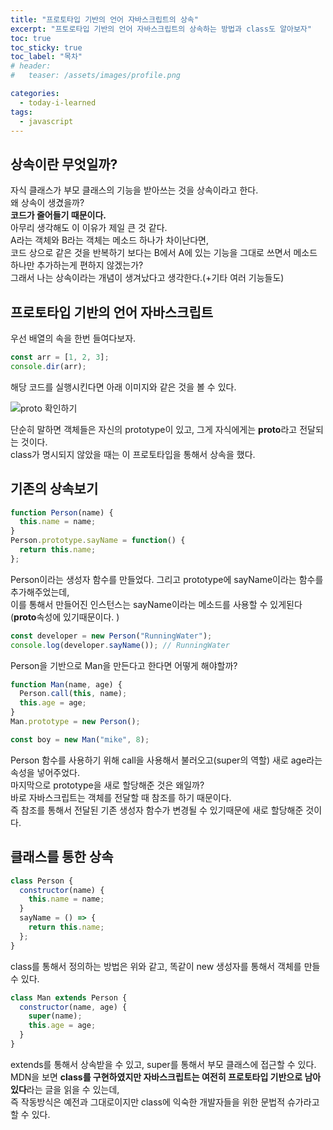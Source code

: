 ```yaml
---
title: "프로토타입 기반의 언어 자바스크립트의 상속"
excerpt: "프토로타입 기반의 언어 자바스크립트의 상속하는 방법과 class도 알아보자"
toc: true
toc_sticky: true
toc_label: "목차"
# header:
#   teaser: /assets/images/profile.png

categories:
  - today-i-learned
tags:
  - javascript
---
```


## 상속이란 무엇일까?

자식 클래스가 부모 클래스의 기능을 받아쓰는 것을 상속이라고 한다.  
왜 상속이 생겼을까?  
**코드가 줄어들기 때문이다.**  
아무리 생각해도 이 이유가 제일 큰 것 같다.  
A라는 객체와 B라는 객체는 메소드 하나가 차이난다면,  
코드 상으로 같은 것을 반복하기 보다는 B에서 A에 있는 기능을 그대로 쓰면서 메소드 하나만 추가하는게 편하지 않겠는가?  
그래서 나는 상속이라는 개념이 생겨났다고 생각한다.(+기타 여러 기능들도)

## 프로토타입 기반의 언어 자바스크립트

우선 배열의 속을 한번 들여다보자.

```js
const arr = [1, 2, 3];
console.dir(arr);
```

해당 코드를 실행시킨다면 아래 이미지와 같은 것을 볼 수 있다.

![__proto__ 확인하기](https://drive.google.com/uc?id=1VBGvjutahsCUrA5sIsmgweBOCWiWlu1J)

단순히 말하면 객체들은 자신의 prototype이 있고, 그게 자식에게는 **proto**라고 전달되는 것이다.  
class가 명시되지 않았을 때는 이 프로토타입을 통해서 상속을 했다.

## 기존의 상속보기

```js
function Person(name) {
  this.name = name;
}
Person.prototype.sayName = function() {
  return this.name;
};
```

Person이라는 생성자 함수를 만들었다. 그리고 prototype에 sayName이라는 함수를 추가해주었는데,  
이를 통해서 만들어진 인스턴스는 sayName이라는 메소드를 사용할 수 있게된다(**proto**속성에 있기때문이다. )

```js
const developer = new Person("RunningWater");
console.log(developer.sayName()); // RunningWater
```

Person을 기반으로 Man을 만든다고 한다면 어떻게 해야할까?

```js
function Man(name, age) {
  Person.call(this, name);
  this.age = age;
}
Man.prototype = new Person();

const boy = new Man("mike", 8);
```

Person 함수를 사용하기 위해 call을 사용해서 불러오고(super의 역할) 새로 age라는 속성을 넣어주었다.  
마지막으로 prototype을 새로 할당해준 것은 왜일까?  
바로 자바스크립트는 객체를 전달할 때 참조를 하기 때문이다.  
즉 참조를 통해서 전달된 기존 생성자 함수가 변경될 수 있기때문에 새로 할당해준 것이다.

## 클래스를 통한 상속

```js
class Person {
  constructor(name) {
    this.name = name;
  }
  sayName = () => {
    return this.name;
  };
}
```

class를 통해서 정의하는 방법은 위와 같고, 똑같이 new 생성자를 통해서 객체를 만들 수 있다.

```js
class Man extends Person {
  constructor(name, age) {
    super(name);
    this.age = age;
  }
}
```

extends를 통해서 상속받을 수 있고, super를 통해서 부모 클래스에 접근할 수 있다.  
MDN을 보면 **class를 구현하였지만 자바스크립트는 여전히 프로토타입 기반으로 남아있다**라는 글을 읽을 수 있는데,  
즉 작동방식은 예전과 그대로이지만 class에 익숙한 개발자들을 위한 문법적 슈가라고 할 수 있다.
